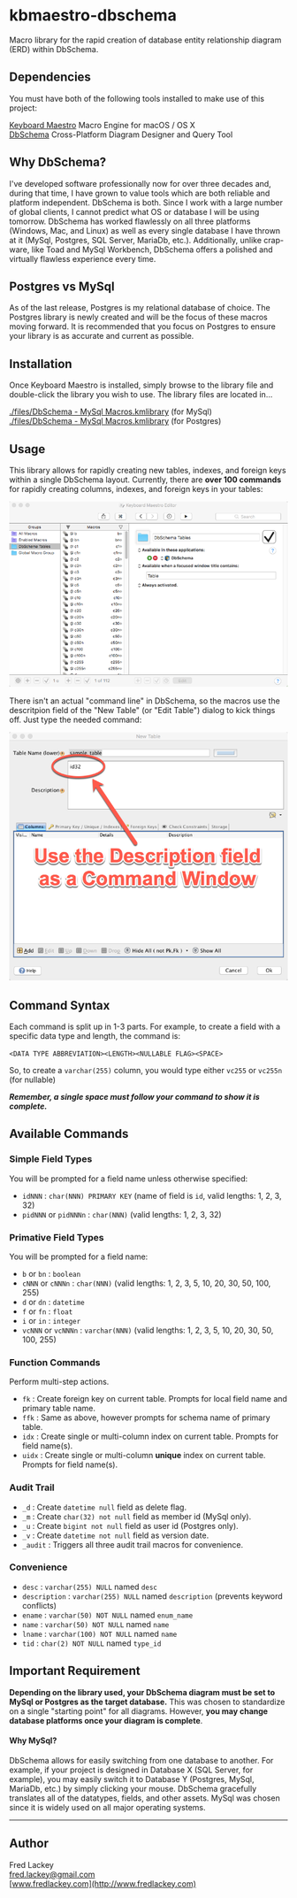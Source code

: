 # kbmaestro-dbschema
Macro library for the rapid creation of database entity relationship diagram (ERD) within DbSchema.

## Dependencies  
You must have both of the following tools installed to make use of this project:

[Keyboard Maestro](https://www.keyboardmaestro.com) Macro Engine for macOS / OS X  
[DbSchema](https://www.dbschema.com/) Cross-Platform Diagram Designer and Query Tool   

## Why DbSchema?  
I've developed software professionally now for over three decades and, during that time, I have grown to value tools which are both reliable and platform independent.  DbSchema is both.  Since I work with a large number of global clients, I cannot predict what OS or database I will be using tomorrow.  DbSchema has worked flawlessly on all three platforms (Windows, Mac, and Linux) as well as every single database I have thrown at it (MySql, Postgres, SQL Server, MariaDb, etc.).  Additionally, unlike crap-ware, like Toad and MySql Workbench, DbSchema offers a polished and virtually flawless experience every time.

## Postgres vs MySql  
As of the last release, Postgres is my relational database of choice.  The Postgres library is newly created and will be the focus of these macros moving forward.  It is recommended that you focus on Postgres to ensure your library is as accurate and current as possible.

## Installation
Once Keyboard Maestro is installed, simply browse to the library file and double-click the library you wish to use.  The library files are located in...  

[./files/DbSchema - MySql Macros.kmlibrary](https://raw.githubusercontent.com/FredLackey/kbmaestro-dbschema/master/files/DbSchema%20-%20MySql%20Macros.kmlibrary)  (for MySql)  
[./files/DbSchema - MySql Macros.kmlibrary](https://raw.githubusercontent.com/FredLackey/kbmaestro-dbschema/master/files/DbSchema%20-%20Postgres%20Macros.kmlibrary)  (for Postgres)

## Usage
This library allows for rapidly creating new tables, indexes, and foreign keys within a single DbSchema layout.  Currently, there are **over 100 commands** for rapidly creating columns, indexes, and foreign keys in your tables:  

![Keyboard Maestro](https://github.com/FredLackey/kbmaestro-dbschema/raw/master/docs/img/kbmaestro.png)

There isn't an actual "command line" in DbSchema, so the macros use the descritpion field of the "New Table" (or "Edit Table") dialog to kick things off.  Just type the needed command:

![DbSchema Commands](https://github.com/FredLackey/kbmaestro-dbschema/raw/master/docs/img/kbmaestro_commands.png)

## Command Syntax
Each command is split up in 1-3 parts.  For example, to create a field with a specific data type and length, the command is:

`<DATA TYPE ABBREVIATION><LENGTH><NULLABLE FLAG><SPACE>`

So, to create a `varchar(255)` column, you would type either `vc255` or `vc255n` (for nullable)

***Remember, a single space must follow your command to show it is complete.***

## Available Commands

### Simple Field Types  
You will be prompted for a field name unless otherwise specified:  

* `idNNN` : `char(NNN) PRIMARY KEY` (name of field is `id`, valid lengths: 1, 2, 3, 32)
* `pidNNN` or `pidNNNn` : `char(NNN)` (valid lengths: 1, 2, 3, 32)

### Primative Field Types  
You will be prompted for a field name:  

* `b` or `bn` : `boolean`
* `cNNN` or `cNNNn` : `char(NNN)` (valid lengths: 1, 2, 3, 5, 10, 20, 30, 50, 100, 255)
* `d` or `dn` : `datetime`
* `f` or `fn` : `float`
* `i` or `in` : `integer`
* `vcNNN` or `vcNNNn` : `varchar(NNN)` (valid lengths: 1, 2, 3, 5, 10, 20, 30, 50, 100, 255)

### Function Commands
Perform multi-step actions.  

* `fk` : Create foreign key on current table.  Prompts for local field name and primary table name.
* `ffk` : Same as above, however prompts for schema name of primary table.
* `idx` : Create single or multi-column index on current table.  Prompts for field name(s).
* `uidx` : Create single or multi-column **unique** index on current table.  Prompts for field name(s).

### Audit Trail

* `_d` : Create `datetime null` field as delete flag.  
* `_m` : Create `char(32) not null` field as member id (MySql only).  
* `_u` : Create `bigint not null` field as user id (Postgres only).  
* `_v` : Create `datetime not null` field as version date.  
* `_audit` : Triggers all three audit trail macros for convenience.  

### Convenience

* `desc` : `varchar(255) NULL` named `desc`
* `description` : `varchar(255) NULL` named `description` (prevents keyword conflicts)
* `ename` : `varchar(50) NOT NULL` named `enum_name`
* `name` : `varchar(50) NOT NULL` named `name`
* `lname` : `varchar(100) NOT NULL` named `name`
* `tid` : `char(2) NOT NULL` named `type_id`

## Important Requirement
**Depending on the library used, your DbSchema diagram must be set to MySql or Postgres as the target database.**  This was chosen to standardize on a single "starting point" for all diagrams.  However, **you may change database platforms once your diagram is complete**.

#### Why MySql?  
DbSchema allows for easily switching from one database to another.  For example, if your project is designed in Database X (SQL Server, for example), you may easily switch it to Database Y (Postgres, MySql, MariaDb, etc.) by simply clicking your mouse.  DbSchema gracefully translates all of the datatypes, fields, and other assets.  MySql was chosen since it is widely used on all major operating systems.

-----

## Author

Fred Lackey  
[fred.lackey@gmail.com](mailto:fredlackey@gmail.com)  
[www.fredlackey.com](http://www.fredlackey.com)  